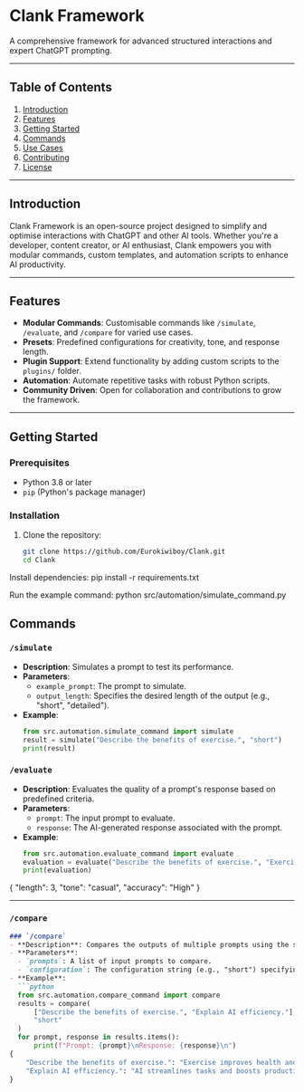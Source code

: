 # Clank Framework
A comprehensive framework for advanced structured interactions and expert ChatGPT prompting.

---

## Table of Contents
1. [Introduction](#introduction)
2. [Features](#features)
3. [Getting Started](#getting-started)
4. [Commands](#commands)
5. [Use Cases](#use-cases)
6. [Contributing](#contributing)
7. [License](#license)

---

## Introduction
Clank Framework is an open-source project designed to simplify and optimise interactions with ChatGPT and other AI tools. Whether you're a developer, content creator, or AI enthusiast, Clank empowers you with modular commands, custom templates, and automation scripts to enhance AI productivity.

---

## Features
- **Modular Commands**: Customisable commands like `/simulate`, `/evaluate`, and `/compare` for varied use cases.
- **Presets**: Predefined configurations for creativity, tone, and response length.
- **Plugin Support**: Extend functionality by adding custom scripts to the `plugins/` folder.
- **Automation**: Automate repetitive tasks with robust Python scripts.
- **Community Driven**: Open for collaboration and contributions to grow the framework.

---

## Getting Started
### Prerequisites
- Python 3.8 or later
- `pip` (Python's package manager)

### Installation
1. Clone the repository:
   ```bash
   git clone https://github.com/Eurokiwiboy/Clank.git
   cd Clank
Install dependencies:
pip install -r requirements.txt

Run the example command:
python src/automation/simulate_command.py


## Commands
### `/simulate`
- **Description**: Simulates a prompt to test its performance.
- **Parameters**: 
  - `example_prompt`: The prompt to simulate.
  - `output_length`: Specifies the desired length of the output (e.g., "short", "detailed").
- **Example**:
  ```python
  from src.automation.simulate_command import simulate
  result = simulate("Describe the benefits of exercise.", "short")
  print(result)

### `/evaluate`
- **Description**: Evaluates the quality of a prompt's response based on predefined criteria.
- **Parameters**: 
  - `prompt`: The input prompt to evaluate.
  - `response`: The AI-generated response associated with the prompt.
- **Example**:
  ```python
  from src.automation.evaluate_command import evaluate
  evaluation = evaluate("Describe the benefits of exercise.", "Exercise improves health.")
  print(evaluation)

{
    "length": 3,
    "tone": "casual",
    "accuracy": "High"
}


---

### **`/compare`**
```markdown
### `/compare`
- **Description**: Compares the outputs of multiple prompts using the same configuration.
- **Parameters**: 
  - `prompts`: A list of input prompts to compare.
  - `configuration`: The configuration string (e.g., "short") specifying how the responses are generated.
- **Example**:
  ```python
  from src.automation.compare_command import compare
  results = compare(
      ["Describe the benefits of exercise.", "Explain AI efficiency."],
      "short"
  )
  for prompt, response in results.items():
      print(f"Prompt: {prompt}\nResponse: {response}\n")
{
    "Describe the benefits of exercise.": "Exercise improves health and well-being.",
    "Explain AI efficiency.": "AI streamlines tasks and boosts productivity."
}

